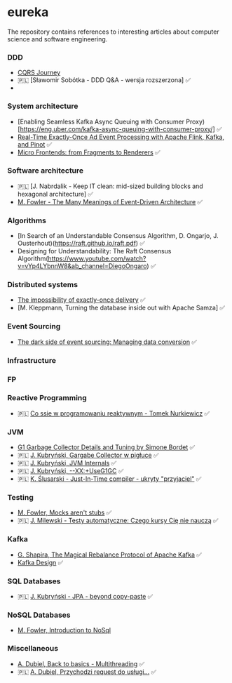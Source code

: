 # eureka
The repository contains references to interesting articles about computer science and software engineering.

### DDD
- [CQRS Journey](https://aka.ms/cqrs)
- 🇵🇱 [Sławomir Sobótka - DDD Q&A - wersja rozszerzona] ✅
- 

### System architecture
- [Enabling Seamless Kafka Async Queuing with Consumer Proxy)[https://eng.uber.com/kafka-async-queuing-with-consumer-proxy/] ✅
- [Real-Time Exactly-Once Ad Event Processing with Apache Flink, Kafka, and Pinot](https://eng.uber.com/real-time-exactly-once-ad-event-processing/) ✅
- [Micro Frontends: from Fragments to Renderers](https://engineering.zalando.com/posts/2021/03/micro-frontends-part1.html) ✅


### Software architecture
- 🇵🇱 [J. Nabrdalik - Keep IT clean: mid-sized building blocks and hexagonal architecture] ✅
- [M. Fowler - The Many Meanings of Event-Driven Architecture](https://www.youtube.com/watch?v=STKCRSUsyP0&ab_channel=GOTOConferences) ✅

### Algorithms
- [In Search of an Understandable Consensus Algorithm, D. Ongarjo, J. Ousterhout)(https://raft.github.io/raft.pdf) ✅
- Designing for Understandability: The Raft Consensus Algorithm(https://www.youtube.com/watch?v=vYp4LYbnnW8&ab_channel=DiegoOngaro) ✅

### Distributed systems
- [The impossibility of exactly-once delivery](https://blog.bulloak.io/post/20200917-the-impossibility-of-exactly-once/) ✅
- [M. Kleppmann, Turning the database inside out with Apache Samza] ✅

### Event Sourcing
- [The dark side of event sourcing: Managing data conversion](https://www.researchgate.net/publication/315637858_The_dark_side_of_event_sourcing_Managing_data_conversion) ✅

### Infrastructure

### FP

### Reactive Programming
- 🇵🇱 [Co ssie w programowaniu reaktywnym - Tomek Nurkiewicz](https://www.youtube.com/watch?v=WxCb6TMkNd8&ab_channel=Segfault)  ✅

### JVM
- [G1 Garbage Collector Details and Tuning by Simone Bordet](https://www.youtube.com/watch?v=Gee7QfoY8ys&t=2596s&ab_channel=VoxxedDays) ✅
- 🇵🇱 [J. Kubryński, Gargabe Collector w pigłuce](https://www.youtube.com/watch?v=LCr3XyHdaZk&t=4234s&ab_channel=WarsawJUG) ✅
- 🇵🇱 [J. Kubryński, JVM Internals](https://www.youtube.com/watch?v=rWdgla54bcc&ab_channel=WarsawJUG) ✅
- 🇵🇱 [J. Kubryński, --XX:+UseG1GC](https://www.youtube.com/watch?v=Xx2-Snbb_nA&ab_channel=confiturapl) ✅
- 🇵🇱 [K. Ślusarski - Just-In-Time compiler - ukryty "przyjaciel"](https://www.youtube.com/watch?v=f8zaYDJctTA&ab_channel=WarsawJUG) ✅

### Testing
- [M. Fowler, Mocks aren't stubs](https://martinfowler.com/articles/mocksArentStubs.html) ✅
- 🇵🇱 [J. Milewski - Testy automatyczne: Czego kursy Cię nie nauczą](https://www.youtube.com/watch?v=FcLVh2kH-ic&t=16s&ab_channel=confiturapl) ✅

### Kafka
- [G. Shapira, The Magical Rebalance Protocol of Apache Kafka](https://www.youtube.com/watch?v=MmLezWRI3Ys&ab_channel=StrangeLoopConference) ✅
- [Kafka Design](https://kafka.apache.org/documentation/#design) ✅

### SQL Databases
- 🇵🇱 [J. Kubryński - JPA - beyond copy-paste](https://www.youtube.com/watch?v=UPWkpl5PL_w&ab_channel=confiturapl) ✅

### NoSQL Databases
- [M. Fowler, Introduction to NoSql](https://www.youtube.com/watch?v=qI_g07C_Q5I&ab_channel=GOTOConferences)

### Miscellaneous
- [A. Dubiel, Back to basics - Multithreading](https://www.youtube.com/watch?v=IYHYk3rgfGI&ab_channel=Devoxx) ✅
- 🇵🇱 [A. Dubiel, Przychodzi request do usługi...](https://www.youtube.com/watch?v=fUsbAADna9A&t=823s&ab_channel=J-SantaConference) ✅


